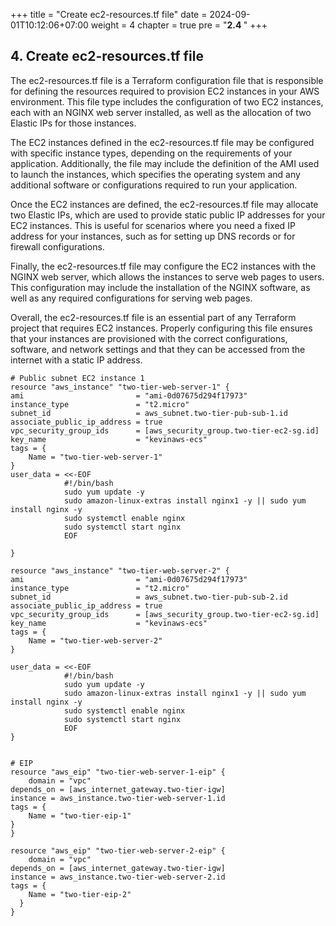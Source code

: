 +++
title = "Create ec2-resources.tf file"
date = 2024-09-01T10:12:06+07:00
weight = 4
chapter = true
pre = "<b>2.4 </b>"
+++

## 4. Create ec2-resources.tf file

The ec2-resources.tf file is a Terraform configuration file that is responsible for defining the resources required to provision EC2 instances in your AWS environment. This file type includes the configuration of two EC2 instances, each with an NGINX web server installed, as well as the allocation of two Elastic IPs for those instances.

The EC2 instances defined in the ec2-resources.tf file may be configured with specific instance types, depending on the requirements of your application. Additionally, the file may include the definition of the AMI used to launch the instances, which specifies the operating system and any additional software or configurations required to run your application.

Once the EC2 instances are defined, the ec2-resources.tf file may allocate two Elastic IPs, which are used to provide static public IP addresses for your EC2 instances. This is useful for scenarios where you need a fixed IP address for your instances, such as for setting up DNS records or for firewall configurations.

Finally, the ec2-resources.tf file may configure the EC2 instances with the NGINX web server, which allows the instances to serve web pages to users. This configuration may include the installation of the NGINX software, as well as any required configurations for serving web pages.

Overall, the ec2-resources.tf file is an essential part of any Terraform project that requires EC2 instances. Properly configuring this file ensures that your instances are provisioned with the correct configurations, software, and network settings and that they can be accessed from the internet with a static IP address.


    # Public subnet EC2 instance 1
    resource "aws_instance" "two-tier-web-server-1" {
    ami                         = "ami-0d07675d294f17973"
    instance_type               = "t2.micro"
    subnet_id                   = aws_subnet.two-tier-pub-sub-1.id
    associate_public_ip_address = true
    vpc_security_group_ids      = [aws_security_group.two-tier-ec2-sg.id]
    key_name                    = "kevinaws-ecs"
    tags = {
        Name = "two-tier-web-server-1"
    }
    user_data = <<-EOF
                #!/bin/bash
                sudo yum update -y
                sudo amazon-linux-extras install nginx1 -y || sudo yum install nginx -y
                sudo systemctl enable nginx
                sudo systemctl start nginx
                EOF

    }

    resource "aws_instance" "two-tier-web-server-2" {
    ami                         = "ami-0d07675d294f17973"
    instance_type               = "t2.micro"
    subnet_id                   = aws_subnet.two-tier-pub-sub-2.id
    associate_public_ip_address = true
    vpc_security_group_ids      = [aws_security_group.two-tier-ec2-sg.id]
    key_name                    = "kevinaws-ecs"
    tags = {
        Name = "two-tier-web-server-2"
    }

    user_data = <<-EOF
                #!/bin/bash
                sudo yum update -y
                sudo amazon-linux-extras install nginx1 -y || sudo yum install nginx -y
                sudo systemctl enable nginx
                sudo systemctl start nginx
                EOF
    }


    # EIP
    resource "aws_eip" "two-tier-web-server-1-eip" {
        domain = "vpc"
    depends_on = [aws_internet_gateway.two-tier-igw]
    instance = aws_instance.two-tier-web-server-1.id
    tags = {
        Name = "two-tier-eip-1"
    }
    }

    resource "aws_eip" "two-tier-web-server-2-eip" {
        domain = "vpc"
    depends_on = [aws_internet_gateway.two-tier-igw]
    instance = aws_instance.two-tier-web-server-2.id
    tags = {
        Name = "two-tier-eip-2"
      }
    }
